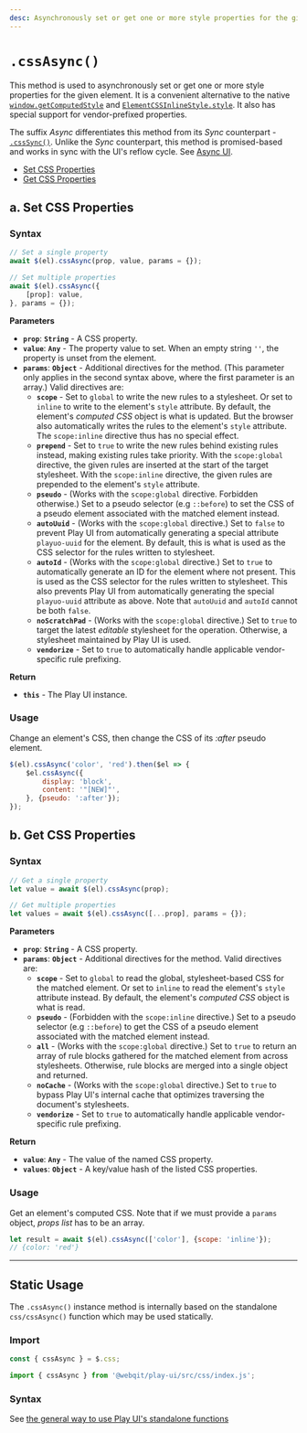 ```yaml
---
desc: Asynchronously set or get one or more style properties for the given element.
---
```

# `.cssAsync()`

This method is used to asynchronously set or get one or more style properties for the given element. It is a convenient alternative to the native [`window.getComputedStyle`](https://developer.mozilla.org/en-US/docs/Web/API/Window/getComputedStyle) and [`ElementCSSInlineStyle.style`](https://developer.mozilla.org/en-US/docs/Web/API/ElementCSSInlineStyle/style). It also has special support for vendor-prefixed properties.

The suffix *Async* differentiates this method from its *Sync* counterpart - [`.cssSync()`](../csssync). Unlike the *Sync* counterpart, this method is promised-based and works in sync with the UI's reflow cycle. See [Async UI](../../overview#meet-async-ui).

+ [Set CSS Properties](#a-set-css-properties)
+ [Get CSS Properties](#b-get-css-properties)

## a. Set CSS Properties

### Syntax

```js
// Set a single property
await $(el).cssAsync(prop, value, params = {});

// Set multiple properties
await $(el).cssAsync({
    [prop]: value,
}, params = {});
```

**Parameters**

+ **`prop`**: **`String`** - A CSS property.
+ **`value`**: **`Any`** - The property value to set. When an empty string `''`, the property is unset from the element.
+ **`params`**: **`Object`** - Additional directives for the method. (This parameter only applies in the second syntax above, where the first parameter is an array.) Valid directives are:
    + **`scope`** - Set to `global` to write the new rules to a stylesheet. Or set to `inline` to write to the element's `style` attribute. By default, the element's *computed CSS* object is what is updated. But the browser also automatically writes the rules to the element's `style` attribute. The `scope:inline` directive thus has no special effect.
    + **`prepend`** - Set to `true` to write the new rules behind existing rules instead, making existing rules take priority. With the `scope:global` directive, the given rules are inserted at the start of the target stylesheet. With the `scope:inline` directive, the given rules are prepended to the element's `style` attribute.
    + **`pseudo`** - (Works with the `scope:global` directive. Forbidden otherwise.) Set to a pseudo selector (e.g `::before`) to set the CSS of a pseudo element associated with the matched element instead.
    + **`autoUuid`** - (Works with the `scope:global` directive.) Set to `false` to prevent Play UI from automatically generating a special attribute `playuo-uuid` for the element. By default, this is what is used as the CSS selector for the rules written to stylesheet.
    + **`autoId`** - (Works with the `scope:global` directive.) Set to `true` to automatically generate an ID for the element where not present. This is used as the CSS selector for the rules written to stylesheet. This also prevents Play UI from automatically generating the special `playuo-uuid` attribute as above. Note that `autoUuid` and `autoId` cannot be both `false`.
    + **`noScratchPad`** - (Works with the `scope:global` directive.) Set to `true` to target the latest *editable* stylesheet for the operation. Otherwise, a stylesheet maintained by Play UI is used.
    + **`vendorize`** - Set to `true` to automatically handle applicable vendor-specific rule prefixing.

**Return**

+ **`this`** - The Play UI instance.

### Usage

Change an element's CSS, then change the CSS of its *:after* pseudo element.

```js
$(el).cssAsync('color', 'red').then($el => {
    $el.cssAsync({
        display: 'block',
        content: '"[NEW]"',
    }, {pseudo: ':after'});
});
```

## b. Get CSS Properties

### Syntax

```js
// Get a single property
let value = await $(el).cssAsync(prop);

// Get multiple properties
let values = await $(el).cssAsync([...prop], params = {});
```

**Parameters**

+ **`prop`**: **`String`** - A CSS property.
+ **`params`**: **`Object`** - Additional directives for the method. Valid directives are:
    + **`scope`** - Set to `global` to read the global, stylesheet-based CSS for the matched element. Or set to `inline` to read the element's `style` attribute instead. By default, the element's *computed CSS* object is what is read.
    + **`pseudo`** - (Forbidden with the `scope:inline` directive.) Set to a pseudo selector (e.g `::before`) to get the CSS of a pseudo element associated with the matched element instead.
    + **`all`** - (Works with the `scope:global` directive.) Set to `true` to return an array of rule blocks gathered for the matched element from across stylesheets. Otherwise, rule blocks are merged into a single object and returned.
    + **`noCache`** - (Works with the `scope:global` directive.) Set to `true` to bypass Play UI's internal cache that optimizes traversing the document's stylesheets.
    + **`vendorize`** - Set to `true` to automatically handle applicable vendor-specific rule prefixing.

**Return**

+ **`value`**: **`Any`** - The value of the named CSS property.
+ **`values`**: **`Object`** - A key/value hash of the listed CSS properties.

### Usage

Get an element's computed CSS. Note that if we must provide a `params` object, *props list* has to be an array.

```js
let result = await $(el).cssAsync(['color'], {scope: 'inline'});
// {color: 'red'}
```

------

## Static Usage

The `.cssAsync()` instance method is internally based on the standalone `css/cssAsync()` function which may be used statically.

### Import

```js
const { cssAsync } = $.css;
```
```js
import { cssAsync } from '@webqit/play-ui/src/css/index.js';
```

### Syntax

See [the general way to use Play UI's standalone functions](../../../overview#use-as-descrete-utilities)